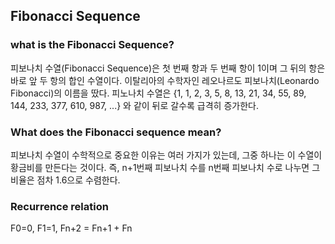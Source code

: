 ## Fibonacci Sequence

### what is the Fibonacci Sequence?

피보나치 수열(Fibonacci Sequence)은 첫 번째 항과 두 번째 항이 1이며 그 뒤의 항은 바로 앞 두 항의 합인 수열이다. 
이탈리아의 수학자인 레오나르도 피보나치(Leonardo Fibonacci)의 이름을 땄다.
피노나치 수열은 {1, 1, 2, 3, 5, 8, 13, 21, 34, 55, 89, 144, 233, 377, 610, 987, ...} 와 같이 뒤로 갈수록 급격히 증가한다.

### What does the Fibonacci sequence mean?

피보나치 수열이 수학적으로 중요한 이유는 여러 가지가 있는데, 그중 하나는 이 수열이 황금비를 만든다는 것이다. 
즉, n+1번째 피보나치 수를  n번째 피보나치 수로 나누면 그 비율은 점차 1.6으로 수렴한다.

### Recurrence relation

F0=0, F1=1, Fn+2 = Fn+1 + Fn
